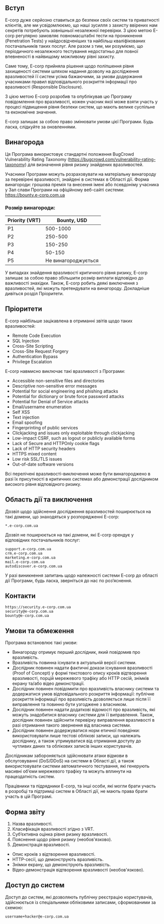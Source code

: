 ## Вступ

E-corp дуже серйозно ставиться до безпеки своїх систем та приватності клієнтів, але ми усвідомлюємо, що наші зусилля з захисту ввірених нам секретів потребують зовнішньої незалежної перевірки. З цією метою E-corp регулярно замовляє повномасштабні тести на проникнення (Penetration Tests) у найдосвідченіших та найбільш кваліфікованих постачальників таких послуг. Але разом з тим, ми розуміємо, що періодичного незалежного тестування недостатньо для повної впевненості в найвищому можливому рівні захисту.

Саме тому, E-corp прийняла рішення щодо поліпшення рівня захищеності системи шляхом надання дозволу на дослідження вразливостей її систем усіма бажаючими, за умови додержання учасниками правил відповідального розкриття інформації про вразливості (Responsible Disclosure).

З цією метою E-corp розробив та опублікував цю Програму повідомлення про вразливості, кожен учасник якої може взяти участь у процесі підвищення рівня безпеки систем, що мають велике суспільне та економічне значення.

E-corp залишає за собою право змінювати умови цієї Програми. Будь ласка, слідкуйте за оновленнями.

## Винагорода

Ця Програма використовує стандартні положення BugCrowd Vulnerability Rating Taxonomy (https://bugcrowd.com/vulnerability-rating-taxonomy) для визначення рівня ризику знайдених вразливостей.

Учасники Програми можуть розраховувати на матеріальну винагороду за перевірені вразливості, знайдені в системах в Області дії. Форма винагороди: грошова премія та внесення імені або псевдоніму учасника у Зал слави Програми на офіційному веб-сайті системи: https://bounty.e-corp.com.ua

### Розмір винагороди:

| Priority (VRT) | Bounty, USD |
| --- | --- |
| P1 | 500-1000 |
| P2 | 250-500 |
| P3 | 150-250 |
| P4 | 50-150 |
| P5 | Не винагороджується |

У випадках знайдення вразливості критичного рівня ризику, E-corp залишає за собою право збільшити розмір виплати відповідно до важливості знахідки. Також, E-corp робить деякі виключення з вразливостей, які можуть претендувати на винагороду. Докладніше дивіться розділ Пріоритети.

## Пріоритети

E-corp найбільше зацікавлена в отриманні звітів щодо таких вразливостей:
- Remote Code Execution
- SQL Injection
- Cross-Site Scripting
- Cross-Site Request Forgery
- Authentication Bypass
- Privilege Escalation

E-corp навмисно виключає такі вразливості з Програми:
- Accessible non-sensitive files and directories
- Descriptive non-sensitive error messages 
- Potential for social engineering and phishing attacks
- Potential for dictionary or brute force password attacks
- Potential for Denial of Service attacks
- Email/username enumeration
- Self XSS
- Text injection
- Email spoofing
- Fingerprinting of public services
- Clickjacking and issues only exploitable through clickjacking
- Low-impact CSRF, such as logout or publicly available forms
- Lack of Secure and HTTPOnly cookie flags
- Lack of HTTP security headers
- HTTPS mixed content
- Low risk SSL/TLS issues
- Out-of-date software versions

Всі перелічені вразливості-виключення може бути винагороджено в разі їх присутності в критичних системах або демонстрації дослідником високого рівня відповідного ризику.

## Область дії та виключення

Дозвіл щодо здійснення дослідження вразливостей поширюється на такі домени, що знаходяться у розпорядженні E-corp:

```
*.e-corp.com.ua
```

Дозвіл не поширюється на такі домени, які E-corp орендує у відповідних постачальників послуг:

```
support.e-corp.com.ua
crm.e-corp.com.ua
marketing.e-corp.com.ua
mail.e-corp.com.ua
autodiscover.e-corp.com.ua
```

У разі виникнення запитань щодо належності системи E-corp до області дії Програми, будь ласка, зверніться до нас по роз’яснення.

## Контакти

```
https://security.e-corp.com.ua 
security@e-corp.com.ua
bounty@e-corp.com.ua  
```

## Умови та обмеження

Програма встановлює такі умови:
- Винагороду отримує перший дослідник, який повідомив про вразливість.
- Вразливість повинна існувати в актуальній версії системи.
- Дослідник повинен надати фактичні докази існування вразливості (Proof of Concept) у формі текстового опису кроків відтворення вразливості, порцій мережевого трафіку або HTTP сесій, знімків екрану та/або відео демонстрації.
- Дослідник повинен повідомити про вразливість власнику системи та додержатися умов відповідального розкриття інформації: публічне розкриття інформації про вразливість дозволяється лише після її виправлення та повинно бути узгоджене з власником.
- Дослідник повинен надати додаткові відомості про вразливість, які можуть знадобитися власнику системи для її виправлення. Також, дослідник повинен здійснити перевірку виправлення вразливості в разі отримання такого звернення від власника системи.
- Дослідник  повинен додержуватися норм етичної поведінки: використовувати лише тестові облікові записи, що належать досліднику, а також утримуватися від отримання доступу до чутливих даних та облікових записів інших користувачів.

Дослідникам забороняється здійснювати атаки відмови в обслуговуванні (DoS/DDoS) на системи в Області дії, а також використовувати системи автоматичного тестування, які генерують масивні об’єми мережевого трафіку та можуть вплинути на працездатність систем.

Працівники та підрядники E-corp, та інші особи, які могли брати участь в розробці та підтримці систем в Області дії, не мають права брати участь в цій Програмі.

## Форма звіту

1.	Назва вразливості.
1.	Класифікація вразливості згідно з VRT.
1.	Суб’єктивна оцінка рівня ризику вразливості.
1.	Пояснення щодо рівня ризику (необов'язково).
1.	Демонстрація вразливості.
- Опис кроків з відтворення вразливості.
- HTTP-сесії, що демонструють вразливість.
- Знімки екрану, що демонструють вразливість.
- Відео-демонстрація відтворення вразливості (необов'язково).

## Доступ до систем

Доступ до систем, які дозволяють публічну реєстрацію користувачів, здійснюється із спеціальними обліковими записами, сформованими за схемою:

```
username+hacker@e-corp.com.ua
```
